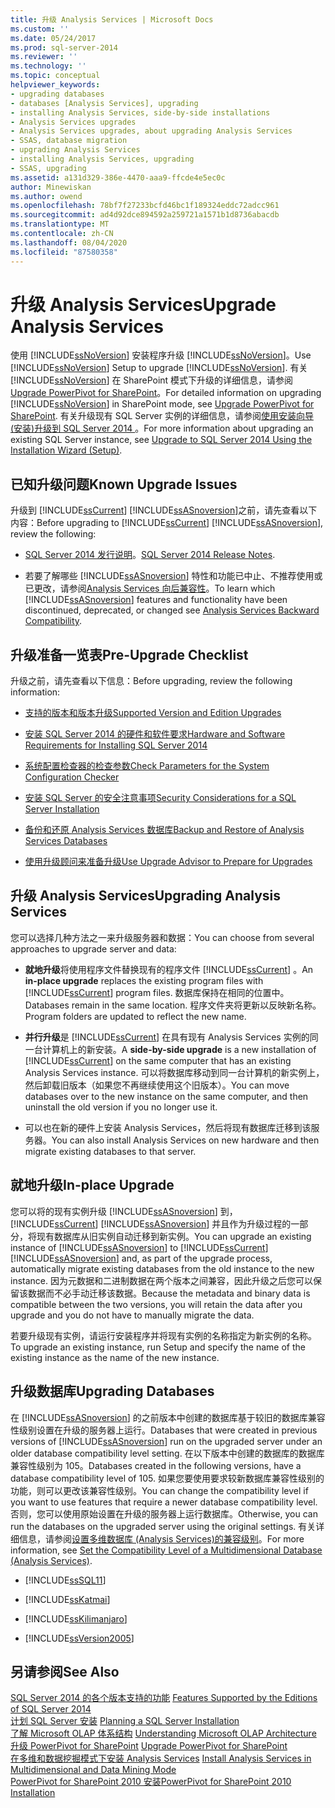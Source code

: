 ```yaml
---
title: 升级 Analysis Services | Microsoft Docs
ms.custom: ''
ms.date: 05/24/2017
ms.prod: sql-server-2014
ms.reviewer: ''
ms.technology: ''
ms.topic: conceptual
helpviewer_keywords:
- upgrading databases
- databases [Analysis Services], upgrading
- installing Analysis Services, side-by-side installations
- Analysis Services upgrades
- Analysis Services upgrades, about upgrading Analysis Services
- SSAS, database migration
- upgrading Analysis Services
- installing Analysis Services, upgrading
- SSAS, upgrading
ms.assetid: a131d329-386e-4470-aaa9-ffcde4e5ec0c
author: Minewiskan
ms.author: owend
ms.openlocfilehash: 78bf7f27233bcfd46bc1f189324eddc72adcc961
ms.sourcegitcommit: ad4d92dce894592a259721a1571b1d8736abacdb
ms.translationtype: MT
ms.contentlocale: zh-CN
ms.lasthandoff: 08/04/2020
ms.locfileid: "87580358"
---
```

# <a name="upgrade-analysis-services"></a><span data-ttu-id="35197-102">升级 Analysis Services</span><span class="sxs-lookup"><span data-stu-id="35197-102">Upgrade Analysis Services</span></span>
  <span data-ttu-id="35197-103">使用 [!INCLUDE[ssNoVersion](../../includes/ssnoversion-md.md)] 安装程序升级 [!INCLUDE[ssNoVersion](../../includes/ssnoversion-md.md)]。</span><span class="sxs-lookup"><span data-stu-id="35197-103">Use [!INCLUDE[ssNoVersion](../../includes/ssnoversion-md.md)] Setup to upgrade [!INCLUDE[ssNoVersion](../../includes/ssnoversion-md.md)].</span></span> <span data-ttu-id="35197-104">有关 [!INCLUDE[ssNoVersion](../../includes/ssnoversion-md.md)] 在 SharePoint 模式下升级的详细信息，请参阅[Upgrade PowerPivot for SharePoint](upgrade-power-pivot-for-sharepoint.md)。</span><span class="sxs-lookup"><span data-stu-id="35197-104">For detailed information on upgrading [!INCLUDE[ssNoVersion](../../includes/ssnoversion-md.md)] in SharePoint mode, see [Upgrade PowerPivot for SharePoint](upgrade-power-pivot-for-sharepoint.md).</span></span> <span data-ttu-id="35197-105">有关升级现有 SQL Server 实例的详细信息，请参阅[使用安装向导 &#40;安装&#41;升级到 SQL Server 2014 ](upgrade-sql-server-using-the-installation-wizard-setup.md)。</span><span class="sxs-lookup"><span data-stu-id="35197-105">For more information about upgrading an existing SQL Server instance, see [Upgrade to SQL Server 2014 Using the Installation Wizard &#40;Setup&#41;](upgrade-sql-server-using-the-installation-wizard-setup.md).</span></span>  
  
## <a name="known-upgrade-issues"></a><span data-ttu-id="35197-106">已知升级问题</span><span class="sxs-lookup"><span data-stu-id="35197-106">Known Upgrade Issues</span></span>  
 <span data-ttu-id="35197-107">升级到 [!INCLUDE[ssCurrent](../../includes/sscurrent-md.md)] [!INCLUDE[ssASnoversion](../../includes/ssasnoversion-md.md)]之前，请先查看以下内容：</span><span class="sxs-lookup"><span data-stu-id="35197-107">Before upgrading to [!INCLUDE[ssCurrent](../../includes/sscurrent-md.md)] [!INCLUDE[ssASnoversion](../../includes/ssasnoversion-md.md)], review the following:</span></span>  
  
-   <span data-ttu-id="35197-108">[SQL Server 2014 发行说明](https://go.microsoft.com/fwlink/?LinkID=296445)。</span><span class="sxs-lookup"><span data-stu-id="35197-108">[SQL Server 2014 Release Notes](https://go.microsoft.com/fwlink/?LinkID=296445).</span></span>  
  
-   <span data-ttu-id="35197-109">若要了解哪些 [!INCLUDE[ssASnoversion](../../includes/ssasnoversion-md.md)] 特性和功能已中止、不推荐使用或已更改，请参阅[Analysis Services 向后兼容性](https://docs.microsoft.com/analysis-services/analysis-services-backward-compatibility)。</span><span class="sxs-lookup"><span data-stu-id="35197-109">To learn which [!INCLUDE[ssASnoversion](../../includes/ssasnoversion-md.md)] features and functionality have been discontinued, deprecated, or changed see [Analysis Services Backward Compatibility](https://docs.microsoft.com/analysis-services/analysis-services-backward-compatibility).</span></span>  
  
## <a name="pre-upgrade-checklist"></a><span data-ttu-id="35197-110">升级准备一览表</span><span class="sxs-lookup"><span data-stu-id="35197-110">Pre-Upgrade Checklist</span></span>  
 <span data-ttu-id="35197-111">升级之前，请先查看以下信息：</span><span class="sxs-lookup"><span data-stu-id="35197-111">Before upgrading, review the following information:</span></span>  
  
-   [<span data-ttu-id="35197-112">支持的版本和版本升级</span><span class="sxs-lookup"><span data-stu-id="35197-112">Supported Version and Edition Upgrades</span></span>](supported-version-and-edition-upgrades.md)  
  
-   [<span data-ttu-id="35197-113">安装 SQL Server 2014 的硬件和软件要求</span><span class="sxs-lookup"><span data-stu-id="35197-113">Hardware and Software Requirements for Installing SQL Server 2014</span></span>](../../sql-server/install/hardware-and-software-requirements-for-installing-sql-server.md)  
  
-   [<span data-ttu-id="35197-114">系统配置检查器的检查参数</span><span class="sxs-lookup"><span data-stu-id="35197-114">Check Parameters for the System Configuration Checker</span></span>](check-parameters-for-the-system-configuration-checker.md)  
  
-   [<span data-ttu-id="35197-115">安装 SQL Server 的安全注意事项</span><span class="sxs-lookup"><span data-stu-id="35197-115">Security Considerations for a SQL Server Installation</span></span>](../../sql-server/install/security-considerations-for-a-sql-server-installation.md)  
  
-   [<span data-ttu-id="35197-116">备份和还原 Analysis Services 数据库</span><span class="sxs-lookup"><span data-stu-id="35197-116">Backup and Restore of Analysis Services Databases</span></span>](https://docs.microsoft.com/analysis-services/multidimensional-models/backup-and-restore-of-analysis-services-databases)  
  
-   [<span data-ttu-id="35197-117">使用升级顾问来准备升级</span><span class="sxs-lookup"><span data-stu-id="35197-117">Use Upgrade Advisor to Prepare for Upgrades</span></span>](../../sql-server/install/use-upgrade-advisor-to-prepare-for-upgrades.md)  
  
## <a name="upgrading-analysis-services"></a><span data-ttu-id="35197-118">升级 Analysis Services</span><span class="sxs-lookup"><span data-stu-id="35197-118">Upgrading Analysis Services</span></span>  
 <span data-ttu-id="35197-119">您可以选择几种方法之一来升级服务器和数据：</span><span class="sxs-lookup"><span data-stu-id="35197-119">You can choose from several approaches to upgrade server and data:</span></span>  
  
-   <span data-ttu-id="35197-120">**就地升级**将使用程序文件替换现有的程序文件 [!INCLUDE[ssCurrent](../../includes/sscurrent-md.md)] 。</span><span class="sxs-lookup"><span data-stu-id="35197-120">An **in-place upgrade** replaces the existing program files with [!INCLUDE[ssCurrent](../../includes/sscurrent-md.md)] program files.</span></span> <span data-ttu-id="35197-121">数据库保持在相同的位置中。</span><span class="sxs-lookup"><span data-stu-id="35197-121">Databases remain in the same location.</span></span> <span data-ttu-id="35197-122">程序文件夹将更新以反映新名称。</span><span class="sxs-lookup"><span data-stu-id="35197-122">Program folders are updated to reflect the new name.</span></span>  
  
-   <span data-ttu-id="35197-123">**并行升级**是 [!INCLUDE[ssCurrent](../../includes/sscurrent-md.md)] 在具有现有 Analysis Services 实例的同一台计算机上的新安装。</span><span class="sxs-lookup"><span data-stu-id="35197-123">A **side-by-side upgrade** is a new installation of [!INCLUDE[ssCurrent](../../includes/sscurrent-md.md)] on the same computer that has an existing Analysis Services instance.</span></span> <span data-ttu-id="35197-124">可以将数据库移动到同一台计算机的新实例上，然后卸载旧版本（如果您不再继续使用这个旧版本）。</span><span class="sxs-lookup"><span data-stu-id="35197-124">You can move databases over to the new instance on the same computer, and then uninstall the old version if you no longer use it.</span></span>  
  
-   <span data-ttu-id="35197-125">可以也在新的硬件上安装 Analysis Services，然后将现有数据库迁移到该服务器。</span><span class="sxs-lookup"><span data-stu-id="35197-125">You can also install Analysis Services on new hardware and then migrate existing databases to that server.</span></span>  
  
## <a name="in-place-upgrade"></a><span data-ttu-id="35197-126">就地升级</span><span class="sxs-lookup"><span data-stu-id="35197-126">In-place Upgrade</span></span>  
 <span data-ttu-id="35197-127">您可以将的现有实例升级 [!INCLUDE[ssASnoversion](../../includes/ssasnoversion-md.md)] 到， [!INCLUDE[ssCurrent](../../includes/sscurrent-md.md)] [!INCLUDE[ssASnoversion](../../includes/ssasnoversion-md.md)] 并且作为升级过程的一部分，将现有数据库从旧实例自动迁移到新实例。</span><span class="sxs-lookup"><span data-stu-id="35197-127">You can upgrade an existing instance of [!INCLUDE[ssASnoversion](../../includes/ssasnoversion-md.md)] to [!INCLUDE[ssCurrent](../../includes/sscurrent-md.md)] [!INCLUDE[ssASnoversion](../../includes/ssasnoversion-md.md)] and, as part of the upgrade process, automatically migrate existing databases from the old instance to the new instance.</span></span> <span data-ttu-id="35197-128">因为元数据和二进制数据在两个版本之间兼容，因此升级之后您可以保留该数据而不必手动迁移该数据。</span><span class="sxs-lookup"><span data-stu-id="35197-128">Because the metadata and binary data is compatible between the two versions, you will retain the data after you upgrade and you do not have to manually migrate the data.</span></span>  
  
 <span data-ttu-id="35197-129">若要升级现有实例，请运行安装程序并将现有实例的名称指定为新实例的名称。</span><span class="sxs-lookup"><span data-stu-id="35197-129">To upgrade an existing instance, run Setup and specify the name of the existing instance as the name of the new instance.</span></span>  
  
## <a name="upgrading-databases"></a><span data-ttu-id="35197-130">升级数据库</span><span class="sxs-lookup"><span data-stu-id="35197-130">Upgrading Databases</span></span>  
 <span data-ttu-id="35197-131">在 [!INCLUDE[ssASnoversion](../../includes/ssasnoversion-md.md)] 的之前版本中创建的数据库基于较旧的数据库兼容性级别设置在升级的服务器上运行。</span><span class="sxs-lookup"><span data-stu-id="35197-131">Databases that were created in previous versions of [!INCLUDE[ssASnoversion](../../includes/ssasnoversion-md.md)] run on the upgraded server under an older database compatibility level setting.</span></span> <span data-ttu-id="35197-132">在以下版本中创建的数据库的数据库兼容性级别为 105。</span><span class="sxs-lookup"><span data-stu-id="35197-132">Databases created in the following versions, have a database compatibility level of 105.</span></span> <span data-ttu-id="35197-133">如果您要使用要求较新数据库兼容性级别的功能，则可以更改该兼容性级别。</span><span class="sxs-lookup"><span data-stu-id="35197-133">You can change the compatibility level if you want to use features that require a newer database compatibility level.</span></span> <span data-ttu-id="35197-134">否则，您可以使用原始设置在升级的服务器上运行数据库。</span><span class="sxs-lookup"><span data-stu-id="35197-134">Otherwise, you can run the databases on the upgraded server using the original settings.</span></span> <span data-ttu-id="35197-135">有关详细信息，请参阅[设置多维数据库 &#40;Analysis Services&#41;的兼容级别](https://docs.microsoft.com/analysis-services/multidimensional-models/compatibility-level-of-a-multidimensional-database-analysis-services)。</span><span class="sxs-lookup"><span data-stu-id="35197-135">For more information, see [Set the Compatibility Level of a Multidimensional Database &#40;Analysis Services&#41;](https://docs.microsoft.com/analysis-services/multidimensional-models/compatibility-level-of-a-multidimensional-database-analysis-services).</span></span>  
  
-   [!INCLUDE[ssSQL11](../../includes/sssql11-md.md)]  
  
-   [!INCLUDE[ssKatmai](../../includes/sskatmai-md.md)]  
  
-   [!INCLUDE[ssKilimanjaro](../../includes/sskilimanjaro-md.md)]  
  
-   [!INCLUDE[ssVersion2005](../../includes/ssversion2005-md.md)]  
  
## <a name="see-also"></a><span data-ttu-id="35197-136">另请参阅</span><span class="sxs-lookup"><span data-stu-id="35197-136">See Also</span></span>  
 <span data-ttu-id="35197-137">[SQL Server 2014 的各个版本支持的功能](../../getting-started/features-supported-by-the-editions-of-sql-server-2014.md) </span><span class="sxs-lookup"><span data-stu-id="35197-137">[Features Supported by the Editions of SQL Server 2014](../../getting-started/features-supported-by-the-editions-of-sql-server-2014.md) </span></span>  
 <span data-ttu-id="35197-138">[计划 SQL Server 安装](../../sql-server/install/planning-a-sql-server-installation.md) </span><span class="sxs-lookup"><span data-stu-id="35197-138">[Planning a SQL Server Installation](../../sql-server/install/planning-a-sql-server-installation.md) </span></span>  
 <span data-ttu-id="35197-139">[了解 Microsoft OLAP 体系结构](https://docs.microsoft.com/analysis-services/multidimensional-models/olap-physical/understanding-microsoft-olap-architecture) </span><span class="sxs-lookup"><span data-stu-id="35197-139">[Understanding Microsoft OLAP Architecture](https://docs.microsoft.com/analysis-services/multidimensional-models/olap-physical/understanding-microsoft-olap-architecture) </span></span>  
 <span data-ttu-id="35197-140">[升级 PowerPivot for SharePoint](upgrade-power-pivot-for-sharepoint.md) </span><span class="sxs-lookup"><span data-stu-id="35197-140">[Upgrade PowerPivot for SharePoint](upgrade-power-pivot-for-sharepoint.md) </span></span>  
 <span data-ttu-id="35197-141">[在多维和数据挖掘模式下安装 Analysis Services](../../sql-server/install/install-analysis-services-in-multidimensional-and-data-mining-mode.md) </span><span class="sxs-lookup"><span data-stu-id="35197-141">[Install Analysis Services in Multidimensional and Data Mining Mode](../../sql-server/install/install-analysis-services-in-multidimensional-and-data-mining-mode.md) </span></span>  
 [<span data-ttu-id="35197-142">PowerPivot for SharePoint 2010 安装</span><span class="sxs-lookup"><span data-stu-id="35197-142">PowerPivot for SharePoint 2010 Installation</span></span>](../../sql-server/install/powerpivot-for-sharepoint-2010-installation.md)  
  
  
